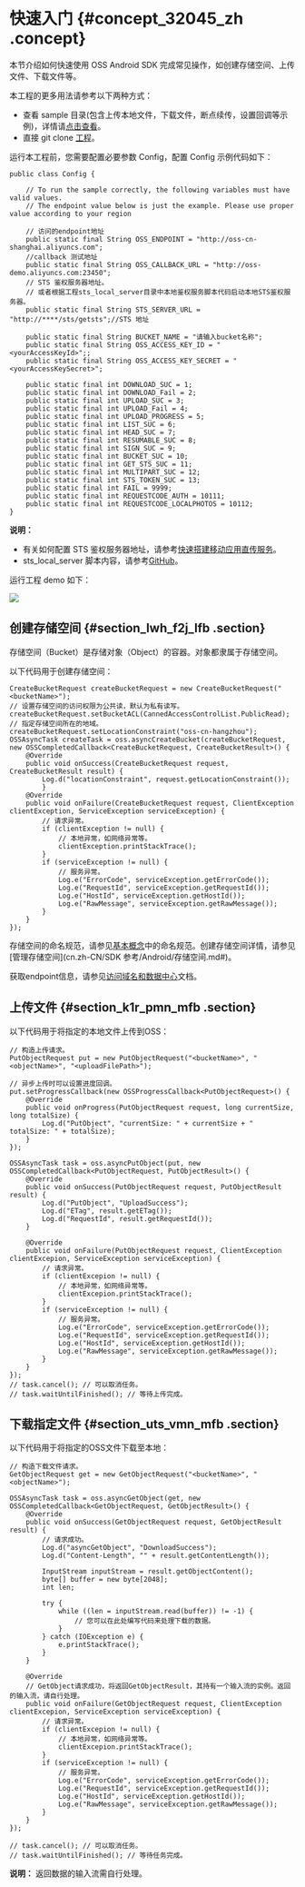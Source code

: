 # 快速入门 {#concept_32045_zh .concept}

本节介绍如何快速使用 OSS Android SDK 完成常见操作，如创建存储空间、上传文件、下载文件等。

本工程的更多用法请参考以下两种方式：

-   查看 sample 目录\(包含上传本地文件，下载文件，断点续传，设置回调等示例\)，详情请[点击查看](https://github.com/aliyun/aliyun-oss-android-sdk/tree/master/app)。
-   直接 git clone [工程](https://github.com/aliyun/aliyun-oss-android-sdk.git)。

运行本工程前，您需要配置必要参数 Config，配置 Config 示例代码如下：

```
public class Config {

    // To run the sample correctly, the following variables must have valid values.
    // The endpoint value below is just the example. Please use proper value according to your region

    // 访问的endpoint地址
    public static final String OSS_ENDPOINT = "http://oss-cn-shanghai.aliyuncs.com";
    //callback 测试地址
    public static final String OSS_CALLBACK_URL = "http://oss-demo.aliyuncs.com:23450";
    // STS 鉴权服务器地址。
    // 或者根据工程sts_local_server目录中本地鉴权服务脚本代码启动本地STS鉴权服务器。
    public static final String STS_SERVER_URL = "http://****/sts/getsts";//STS 地址

    public static final String BUCKET_NAME = "请输入bucket名称";
    public static final String OSS_ACCESS_KEY_ID = "<yourAccessKeyId>";;
    public static final String OSS_ACCESS_KEY_SECRET = "<yourAccessKeySecret>";

    public static final int DOWNLOAD_SUC = 1;
    public static final int DOWNLOAD_Fail = 2;
    public static final int UPLOAD_SUC = 3;
    public static final int UPLOAD_Fail = 4;
    public static final int UPLOAD_PROGRESS = 5;
    public static final int LIST_SUC = 6;
    public static final int HEAD_SUC = 7;
    public static final int RESUMABLE_SUC = 8;
    public static final int SIGN_SUC = 9;
    public static final int BUCKET_SUC = 10;
    public static final int GET_STS_SUC = 11;
    public static final int MULTIPART_SUC = 12;
    public static final int STS_TOKEN_SUC = 13;
    public static final int FAIL = 9999;
    public static final int REQUESTCODE_AUTH = 10111;
    public static final int REQUESTCODE_LOCALPHOTOS = 10112;
}
```

**说明：** 

-   有关如何配置 STS 鉴权服务器地址，请参考[快速搭建移动应用直传服务](../../../../../cn.zh-CN/最佳实践/移动应用端直传实践/快速搭建移动应用直传服务.md#)。
-   sts\_local\_server 脚本内容，请参考[GitHub](https://github.com/aliyun/aliyun-oss-android-sdk/blob/master/app/sts_local_server/python)。

运行工程 demo 如下：

![](http://static-aliyun-doc.oss-cn-hangzhou.aliyuncs.com/assets/img/22517/155376109813687_zh-CN.png)

## 创建存储空间 {#section_lwh_f2j_lfb .section}

存储空间（Bucket）是存储对象（Object）的容器。对象都隶属于存储空间。

以下代码用于创建存储空间：

```
CreateBucketRequest createBucketRequest = new CreateBucketRequest("<bucketName>");
// 设置存储空间的访问权限为公共读，默认为私有读写。
createBucketRequest.setBucketACL(CannedAccessControlList.PublicRead); 
// 指定存储空间所在的地域。
createBucketRequest.setLocationConstraint("oss-cn-hangzhou");
OSSAsyncTask createTask = oss.asyncCreateBucket(createBucketRequest, new OSSCompletedCallback<CreateBucketRequest, CreateBucketResult>() {
    @Override
    public void onSuccess(CreateBucketRequest request, CreateBucketResult result) {
        Log.d("locationConstraint", request.getLocationConstraint());
        }
    @Override
    public void onFailure(CreateBucketRequest request, ClientException clientException, ServiceException serviceException) {
        // 请求异常。
        if (clientException != null) {
            // 本地异常，如网络异常等。
            clientException.printStackTrace();
        }
        if (serviceException != null) {
            // 服务异常。
            Log.e("ErrorCode", serviceException.getErrorCode());
            Log.e("RequestId", serviceException.getRequestId());
            Log.e("HostId", serviceException.getHostId());
            Log.e("RawMessage", serviceException.getRawMessage());
        }
    }
});
```

存储空间的命名规范，请参见[基本概念](../../../../../cn.zh-CN/开发指南/基本概念介绍.md#)中的命名规范。创建存储空间详情，请参见[管理存储空间](cn.zh-CN/SDK 参考/Android/存储空间.md#)。

获取endpoint信息，请参见[访问域名和数据中心](../../../../../cn.zh-CN/开发指南/访问域名（Endpoint）/访问域名和数据中心.md#)文档。

## 上传文件 {#section_k1r_pmn_mfb .section}

以下代码用于将指定的本地文件上传到OSS：

```
// 构造上传请求。
PutObjectRequest put = new PutObjectRequest("<bucketName>", "<objectName>", "<uploadFilePath>");

// 异步上传时可以设置进度回调。
put.setProgressCallback(new OSSProgressCallback<PutObjectRequest>() {
    @Override
    public void onProgress(PutObjectRequest request, long currentSize, long totalSize) {
        Log.d("PutObject", "currentSize: " + currentSize + " totalSize: " + totalSize);
    }
});

OSSAsyncTask task = oss.asyncPutObject(put, new OSSCompletedCallback<PutObjectRequest, PutObjectResult>() {
    @Override
    public void onSuccess(PutObjectRequest request, PutObjectResult result) {
        Log.d("PutObject", "UploadSuccess");
        Log.d("ETag", result.getETag());
        Log.d("RequestId", result.getRequestId());
    }

    @Override
    public void onFailure(PutObjectRequest request, ClientException clientExcepion, ServiceException serviceException) {
        // 请求异常。
        if (clientExcepion != null) {
            // 本地异常，如网络异常等。
            clientExcepion.printStackTrace();
        }
        if (serviceException != null) {
            // 服务异常。
            Log.e("ErrorCode", serviceException.getErrorCode());
            Log.e("RequestId", serviceException.getRequestId());
            Log.e("HostId", serviceException.getHostId());
            Log.e("RawMessage", serviceException.getRawMessage());
        }
    }
});
// task.cancel(); // 可以取消任务。
// task.waitUntilFinished(); // 等待上传完成。
```

## 下载指定文件 {#section_uts_vmn_mfb .section}

以下代码用于将指定的OSS文件下载至本地：

```
// 构造下载文件请求。
GetObjectRequest get = new GetObjectRequest("<bucketName>", "<objectName>");

OSSAsyncTask task = oss.asyncGetObject(get, new OSSCompletedCallback<GetObjectRequest, GetObjectResult>() {
    @Override
    public void onSuccess(GetObjectRequest request, GetObjectResult result) {
        // 请求成功。
        Log.d("asyncGetObject", "DownloadSuccess");
        Log.d("Content-Length", "" + result.getContentLength());

        InputStream inputStream = result.getObjectContent();
        byte[] buffer = new byte[2048];
        int len;

        try {
            while ((len = inputStream.read(buffer)) != -1) {
                // 您可以在此处编写代码来处理下载的数据。
            }
        } catch (IOException e) {
            e.printStackTrace();
        }
    }

    @Override
	// GetObject请求成功，将返回GetObjectResult，其持有一个输入流的实例。返回的输入流，请自行处理。
    public void onFailure(GetObjectRequest request, ClientException clientExcepion, ServiceException serviceException) {
        // 请求异常。
        if (clientExcepion != null) {
            // 本地异常，如网络异常等。
            clientExcepion.printStackTrace();
        }
        if (serviceException != null) {
            // 服务异常。
            Log.e("ErrorCode", serviceException.getErrorCode());
            Log.e("RequestId", serviceException.getRequestId());
            Log.e("HostId", serviceException.getHostId());
            Log.e("RawMessage", serviceException.getRawMessage());
        }
    }
});

// task.cancel(); // 可以取消任务。
// task.waitUntilFinished(); // 等待任务完成。
```

**说明：** 返回数据的输入流需自行处理。

